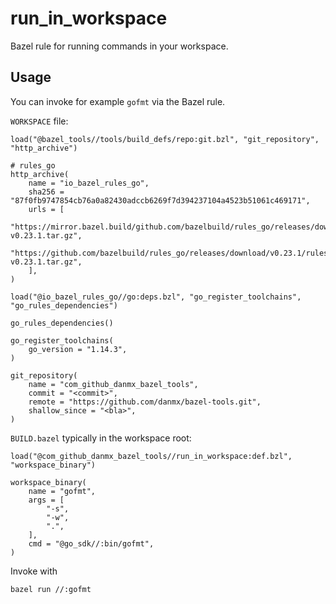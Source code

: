 # run_in_workspace

Bazel rule for running commands in your workspace.

## Usage

You can invoke for example `gofmt` via the Bazel rule.

`WORKSPACE` file:

```bzl
load("@bazel_tools//tools/build_defs/repo:git.bzl", "git_repository", "http_archive")

# rules_go
http_archive(
    name = "io_bazel_rules_go",
    sha256 = "87f0fb9747854cb76a0a82430adccb6269f7d394237104a4523b51061c469171",
    urls = [
        "https://mirror.bazel.build/github.com/bazelbuild/rules_go/releases/download/v0.23.1/rules_go-v0.23.1.tar.gz",
        "https://github.com/bazelbuild/rules_go/releases/download/v0.23.1/rules_go-v0.23.1.tar.gz",
    ],
)

load("@io_bazel_rules_go//go:deps.bzl", "go_register_toolchains", "go_rules_dependencies")

go_rules_dependencies()

go_register_toolchains(
    go_version = "1.14.3",
)

git_repository(
    name = "com_github_danmx_bazel_tools",
    commit = "<commit>",
    remote = "https://github.com/danmx/bazel-tools.git",
    shallow_since = "<bla>",
)
```

`BUILD.bazel` typically in the workspace root:

```bzl
load("@com_github_danmx_bazel_tools//run_in_workspace:def.bzl", "workspace_binary")

workspace_binary(
    name = "gofmt",
    args = [
        "-s",
        "-w",
        ".",
    ],
    cmd = "@go_sdk//:bin/gofmt",
)
```

Invoke with

```console
bazel run //:gofmt
```
